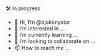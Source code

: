 🛠 In progress

- 👋 Hi, I’m @djakonystar
- 👀 I’m interested in ...
- 🌱 I’m currently learning ...
- 💞️ I’m looking to collaborate on ...
- 📫 How to reach me ...

<!---
djakonystar/djakonystar is a ✨ special ✨ repository because its `README.md` (this file) appears on your GitHub profile.
You can click the Preview link to take a look at your changes.
--->
